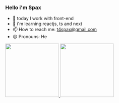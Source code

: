 ### Hello i'm Spax 

- 🔭 today I work with front-end
- 🌱 i'm learning reactjs, ts and next
- 📫 How to reach me: t4spax@gmail.com
- 😄 Pronouns: He
<div style="display:inline-block">
  <a href="https://github.com/T4SpaX">
  <img height="170em" widht="40em" src="https://github-readme-stats.vercel.app/api?username=T4SpaX&show_icons=true&theme=radical&include_all_commits=true&count_private=true">
  <img height="170em" widht="50em" src="https://github-readme-stats.vercel.app/api/top-langs/?username=T4SpaX&layout=compact&langs_count=16&theme=radical">
</div>
<div>
  
<div/>
  


